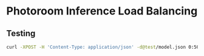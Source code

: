 # Photoroom Inference Load Balancing

## Testing

```sh
curl -XPOST -H 'Content-Type: application/json' -d@test/model.json 0:5000/inference
```
